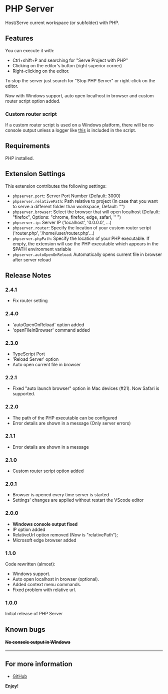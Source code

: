 # PHP Server

Host/Serve current workspace (or subfolder) with PHP.

## Features

You can execute it with:
- Ctrl+shift+P and searching for "Serve Project with PHP"
- Clicking on the editor's button (right superior corner)
- Right-clicking on the editor.

To stop the server just search for "Stop PHP Server" or right-click on the editor.

Now with Windows support, auto open localhost in browser and custom router script option added.

### Custom router script

If a custom router script is used on a Windows platform, there will be no console output unless a logger like [this](src/logger.php) is included in the script.

## Requirements

PHP installed.

## Extension Settings
This extension contributes the following settings:

* `phpserver.port`: Server Port Number (Default: 3000)
* `phpserver.relativePath`: Path relative to project (In case that you want to serve a different folder than workspace, Default: "")
* `phpserver.browser`: Select the browser that will open localhost (Default: "firefox", Options: "chrome, firefox, edge, safari, '' ")
* `phpserver.ip`: Server IP ('localhost', '0.0.0.0', ...)
* `phpserver.router`: Specify the location of your custom router script ('router.php', '/home/user/router.php'...)
* `phpserver.phpPath`: Specify the location of your PHP executable. If empty, the extension will use the PHP executable which appears in the $PATH environment variable
* `phpserver.autoOpenOnReload`: Automatically opens current file in browser after server reload

## Release Notes
### 2.4.1
* Fix router setting
### 2.4.0
* 'autoOpenOnReload' option added
* 'openFileInBrowser' command added
### 2.3.0
* TypeScript Port
* 'Reload Server' option
* Auto open current file in browser
### 2.2.1
* Fixed "auto launch browser" option in Mac devices (#21). Now Safari is supported.
### 2.2.0
* The path of the PHP executable can be configured
* Error details are shown in a message (Only server errors)
### 2.1.1
* Error details are shown in a message
### 2.1.0
* Custom router script option added
### 2.0.1
* Browser is opened every time server is started
* Settings' changes are applied without restart the VScode editor
### 2.0.0
* **Windows console output fixed**
* IP option added
* RelativeUrl option removed (Now is "relativePath");
* Microsoft edge browser added
### 1.1.0
Code rewritten (almost):
* Windows support.
* Auto open localhost in browser (optional).
* Added context menu commands.
* Fixed problem with relative url.
### 1.0.0
Initial release of PHP Server

## Known bugs

#### ~~No console output in Windows~~
-----------------------------------------------------------------------------------------------------------

## For more information

* [GitHub](http://github.com/brapifra)

**Enjoy!**
